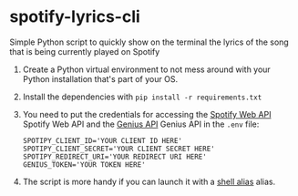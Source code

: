 # spotify-lyrics-cli

Simple Python script to quickly show on the terminal the lyrics of the song that is being currently played on Spotify

1. Create a Python virtual environment to not mess around with your Python installation that's part of your OS. 

2. Install the dependencies with ```pip install -r requirements.txt```

3.  You need to put the credentials for accessing the [Spotify Web API](https://developer.spotify.com/dashboard/login) Spotify Web API and the [Genius API](http://genius.com/api-clients) Genius API in the ```.env``` file:

		SPOTIPY_CLIENT_ID='YOUR CLIENT ID HERE'
		SPOTIPY_CLIENT_SECRET='YOUR CLIENT SECRET HERE'
		SPOTIPY_REDIRECT_URI='YOUR REDIRECT URI HERE'
		GENIUS_TOKEN='YOUR TOKEN HERE'


4. The script is more handy if you can launch it with a [shell alias](https://en.wikipedia.org/wiki/Alias_(command)) alias.